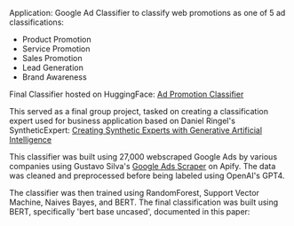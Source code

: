 Application: Google Ad Classifier to classify web promotions as one of 5 ad classifications:
* Product Promotion
* Service Promotion
* Sales Promotion
* Lead Generation
* Brand Awareness

Final Classifier hosted on HuggingFace: [Ad Promotion Classifier](https://huggingface.co/tejasc/AdTypeClassifier)

This served as a final group project, tasked on creating a classification expert used for business application based on Daniel Ringel's SyntheticExpert: [Creating Synthetic Experts with Generative Artificial Intelligence](https://papers.ssrn.com/sol3/papers.cfm?abstract_id=4542949)


This classifier was built using 27,000 webscraped Google Ads by various companies using Gustavo Silva's [Google Ads Scraper](https://console.apify.com/actors/N8vqwV9wL9wpIsLDz/console) on Apify. The data was cleaned and preprocessed before being labeled using OpenAI's GPT4.


The classifier was then trained using RandomForest, Support Vector Machine, Naives Bayes, and BERT. The final classification was built using BERT, specifically 'bert base uncased', documented in this paper: [](https://arxiv.org/abs/1810.04805)
